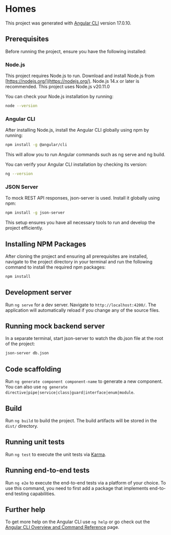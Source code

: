 # Homes

This project was generated with [Angular CLI](https://github.com/angular/angular-cli) version 17.0.10.

## Prerequisites

Before running the project, ensure you have the following installed:

### Node.js

This project requires Node.js to run. Download and install Node.js from [https://nodejs.org/](https://nodejs.org/). Node.js 14.x or later is recommended. This project uses Node.js v20.11.0

You can check your Node.js installation by running:

```bash
node --version
```

### Angular CLI

After installing Node.js, install the Angular CLI globally using npm by running:

```bash
npm install -g @angular/cli
```

This will allow you to run Angular commands such as ng serve and ng build.

You can verify your Angular CLI installation by checking its version:

```bash
ng --version
```

### JSON Server

To mock REST API responses, json-server is used. Install it globally using npm:

```bash
npm install -g json-server
```

This setup ensures you have all necessary tools to run and develop the project efficiently.

## Installing NPM Packages

After cloning the project and ensuring all prerequisites are installed, navigate to the project directory in your terminal and run the following command to install the required npm packages:

```bash
npm install
```

## Development server

Run `ng serve` for a dev server. Navigate to `http://localhost:4200/`. The application will automatically reload if you change any of the source files.

## Running mock backend server

In a separate terminal, start json-server to watch the db.json file at the root of the project:

```bash
json-server db.json
```

## Code scaffolding

Run `ng generate component component-name` to generate a new component. You can also use `ng generate directive|pipe|service|class|guard|interface|enum|module`.

## Build

Run `ng build` to build the project. The build artifacts will be stored in the `dist/` directory.

## Running unit tests

Run `ng test` to execute the unit tests via [Karma](https://karma-runner.github.io).

## Running end-to-end tests

Run `ng e2e` to execute the end-to-end tests via a platform of your choice. To use this command, you need to first add a package that implements end-to-end testing capabilities.

## Further help

To get more help on the Angular CLI use `ng help` or go check out the [Angular CLI Overview and Command Reference](https://angular.io/cli) page.